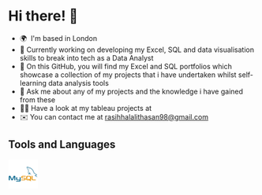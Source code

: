 Hi there! 👋
===================================

*   🌍  I'm based in London
*   🔭  Currently working on developing my Excel, SQL and data visualisation skills to break into tech as a Data Analyst
*   🌱 On this GitHub, you will find my Excel and SQL portfolios which showcase a collection of my projects that i have undertaken whilst self-learning data analysis tools
*   💬 Ask me about any of my projects and the knowledge i have gained from these
*   👨‍💻 Have a look at my tableau projects at
*   ✉️ You can contact me at rasihhalalithasan98@gmail.com 

## Tools and Languages
<p align="left"> <a href="https://www.mysql.com/" target="_blank" rel="noreferrer"> <img src="https://raw.githubusercontent.com/devicons/devicon/master/icons/mysql/mysql-original-wordmark.svg" alt="mysql" width="60" height="60"/> </a> </p>
                 
            
